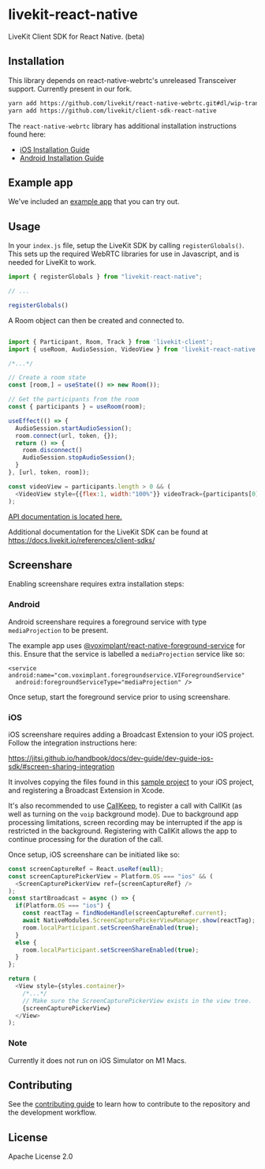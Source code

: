 # livekit-react-native

LiveKit Client SDK for React Native. (beta)

## Installation

This library depends on react-native-webrtc's unreleased Transceiver support.
Currently present in our fork.

```sh
yarn add https://github.com/livekit/react-native-webrtc.git#dl/wip-transceiver
yarn add https://github.com/livekit/client-sdk-react-native
```

The `react-native-webrtc` library has additional installation instructions found here:

* [iOS Installation Guide](https://github.com/react-native-webrtc/react-native-webrtc/blob/master/Documentation/iOSInstallation.md)
* [Android Installation Guide](https://github.com/react-native-webrtc/react-native-webrtc/blob/master/Documentation/AndroidInstallation.md)

## Example app

We've included an [example app](example/) that you can try out.

## Usage

In your `index.js` file, setup the LiveKit SDK by calling `registerGlobals()`. 
This sets up the required WebRTC libraries for use in Javascript, and is needed for LiveKit to work.

```js
import { registerGlobals } from "livekit-react-native";

// ...

registerGlobals()
```

A Room object can then be created and connected to.

```js

import { Participant, Room, Track } from 'livekit-client';
import { useRoom, AudioSession, VideoView } from 'livekit-react-native';

/*...*/

// Create a room state
const [room,] = useState(() => new Room());

// Get the participants from the room
const { participants } = useRoom(room);

useEffect(() => {
  AudioSession.startAudioSession();
  room.connect(url, token, {});
  return () => {
    room.disconnect()
    AudioSession.stopAudioSession();
  }
}, [url, token, room]);

const videoView = participants.length > 0 && (
  <VideoView style={{flex:1, width:"100%"}} videoTrack={participants[0].getTrack(Track.Source.Camera)?.videoTrack} />
);
```

[API documentation is located here.](https://htmlpreview.github.io/?https://raw.githubusercontent.com/livekit/client-sdk-react-native/main/docs/modules.html)

Additional documentation for the LiveKit SDK can be found at https://docs.livekit.io/references/client-sdks/

## Screenshare

Enabling screenshare requires extra installation steps:

### Android

Android screenshare requires a foreground service with type `mediaProjection` to be present.

The example app uses [@voximplant/react-native-foreground-service](https://github.com/voximplant/react-native-foreground-service) for this.
Ensure that the service is labelled a `mediaProjection` service like so:

```
<service android:name="com.voximplant.foregroundservice.VIForegroundService" 
  android:foregroundServiceType="mediaProjection" />
```

Once setup, start the foreground service prior to using screenshare.

### iOS

iOS screenshare requires adding a Broadcast Extension to your iOS project. Follow the integration instructions here:

https://jitsi.github.io/handbook/docs/dev-guide/dev-guide-ios-sdk/#screen-sharing-integration

It involves copying the files found in this [sample project](https://github.com/jitsi/jitsi-meet-sdk-samples/tree/18c35f7625b38233579ff34f761f4c126ba7e03a/ios/swift-screensharing/JitsiSDKScreenSharingTest/Broadcast%20Extension) 
to your iOS project, and registering a Broadcast Extension in Xcode.

It's also recommended to use [CallKeep](https://github.com/react-native-webrtc/react-native-callkeep), 
to register a call with CallKit (as well as turning on the `voip` background mode).
Due to background app processing limitations, screen recording may be interrupted if the app is restricted
in the background. Registering with CallKit allows the app to continue processing for the duration of the call.

Once setup, iOS screenshare can be initiated like so:

```js
const screenCaptureRef = React.useRef(null);
const screenCapturePickerView = Platform.OS === "ios" && (
  <ScreenCapturePickerView ref={screenCaptureRef} />
);
const startBroadcast = async () => {
  if(Platform.OS === "ios") {
    const reactTag = findNodeHandle(screenCaptureRef.current);
    await NativeModules.ScreenCapturePickerViewManager.show(reactTag);
    room.localParticipant.setScreenShareEnabled(true);
  }
  else {
    room.localParticipant.setScreenShareEnabled(true);
  }
};

return (
  <View style={styles.container}>
    /*...*/
    // Make sure the ScreenCapturePickerView exists in the view tree.
    {screenCapturePickerView}
  </View>
);
```

### Note

Currently it does not run on iOS Simulator on M1 Macs.

## Contributing

See the [contributing guide](CONTRIBUTING.md) to learn how to contribute to the repository and the development workflow.

## License

Apache License 2.0
